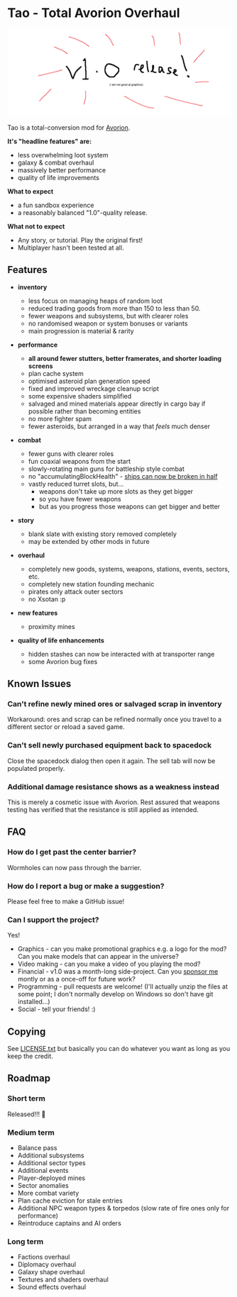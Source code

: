 # Tao - Total Avorion Overhaul

![version 1.0 Released](v1.0.png)

Tao is a total-conversion mod for [Avorion](https://store.steampowered.com/app/445220/Avorion/).

**It's "headline features" are:**

* less overwhelming loot system
* galaxy & combat overhaul
* massively better performance
* quality of life improvements

**What to expect**

* a fun sandbox experience
* a reasonably balanced "1.0"-quality release.

**What not to expect**

* Any story, or tutorial. Play the original first!
* Multiplayer hasn't been tested at all.

Features
----

* **inventory**
   - less focus on managing heaps of random loot
   - reduced trading goods from more than 150 to less than 50.
   - fewer weapons and subsystems, but with clearer roles
   - no randomised weapon or system bonuses or variants
   - main progression is material & rarity

* **performance**
  - **all around fewer stutters, better framerates, and shorter loading screens**
  - plan cache system
  - optimised asteroid plan generation speed
  - fixed and improved wreckage cleanup script
  - some expensive shaders simplified
  - salvaged and mined materials appear directly in cargo bay if possible rather than becoming entities
  - no more fighter spam
  - fewer asteroids, but arranged in a way that *feels* much denser

* **combat**
  - fewer guns with clearer roles
  - fun coaxial weapons from the start
  - slowly-rotating main guns for battleship style combat
  - no "accumulatingBlockHealth" - [ships can now be broken in half]([https://www.reddit.com/r/avorion/comments/o8bnst/my_most_complex_centrally_armored_ships_this/](https://www.reddit.com/r/avorion/comments/o8bnst/my_most_complex_centrally_armored_ships_this/h36f99e/))
  - vastly reduced turret slots, but...
    - weapons don't take up more slots as they get bigger
    - so you have fewer weapons
    - but as you progress those weapons can get bigger and better

* **story**
   - blank slate with existing story removed completely
   - may be extended by other mods in future
 
 * **overhaul**
   - completely new goods, systems, weapons, stations, events, sectors, etc.
   - completely new station founding mechanic
   - pirates only attack outer sectors
   - no Xsotan :p
  
 * **new features**
   - proximity mines
     
 * **quality of life enhancements**
   - hidden stashes can now be interacted with at transporter range
   - some Avorion bug fixes

Known Issues
------------

### Can't refine newly mined ores or salvaged scrap in inventory

Workaround: ores and scrap can be refined normally once you travel to a different sector or reload a saved game.

### Can't sell newly purchased equipment back to spacedock

Close the spacedock dialog then open it again. The sell tab will now be populated properly.

### Additional damage resistance shows as a weakness instead

This is merely a cosmetic issue with Avorion. Rest assured that weapons testing has verified that the resistance is still applied as intended.


FAQ
---

### How do I get past the center barrier?

Wormholes can now pass through the barrier.

### How do I report a bug or make a suggestion?

Please feel free to make a GitHub issue!

### Can I support the project?

Yes!

* Graphics - can you make promotional graphics e.g. a logo for the mod? Can you make models that can appear in the universe?
* Video making - can you make a video of you playing the mod?
* Financial - v1.0 was a month-long side-project. Can you [sponsor me](https://github.com/sponsors/golightlyb) montly or as a once-off for future work?
* Programming - pull requests are welcome! (I'll actually unzip the files at some point; I don't normally develop on Windows so don't have git installed...)
* Social - tell your friends! :)


Copying
-------

See [LICENSE.txt](./LICENSE.txt) but basically you can do whatever you want as long as you keep the credit.


Roadmap
-------

### Short term

Released!!! 🎉

### Medium term

* Balance pass
* Additional subsystems
* Additional sector types
* Additional events
* Player-deployed mines
* Sector anomalies
* More combat variety
* Plan cache eviction for stale entries
* Additional NPC weapon types & torpedos (slow rate of fire ones only for performance)
* Reintroduce captains and AI orders

### Long term

* Factions overhaul
* Diplomacy overhaul
* Galaxy shape overhaul
* Textures and shaders overhaul
* Sound effects overhaul
